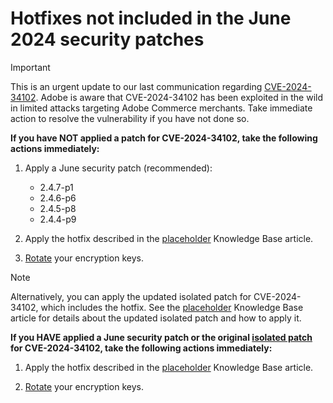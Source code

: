 # Hotfixes not included in the June 2024 security patches

>[!IMPORTANT]
>
>This is an urgent update to our last communication regarding [CVE-2024-34102](https://nvd.nist.gov/vuln/detail/CVE-2024-34102). Adobe is aware that CVE-2024-34102 has been exploited in the wild in limited attacks targeting Adobe Commerce merchants. Take immediate action to resolve the vulnerability if you have not done so.

**If you have NOT applied a patch for CVE-2024-34102, take the following actions immediately:**

1. Apply a June security patch (recommended):

   - 2.4.7-p1
   - 2.4.6-p6
   - 2.4.5-p8
   - 2.4.4-p9

1. Apply the hotfix described in the [placeholder](link) Knowledge Base article.

1. [Rotate](https://experienceleague.adobe.com/en/docs/commerce-admin/systems/security/encryption-key) your encryption keys.

>[!NOTE]
>
>Alternatively, you can apply the updated isolated patch for CVE-2024-34102, which includes the hotfix. See the [placeholder](link) Knowledge Base article for details about the updated isolated patch and how to apply it.

**If you HAVE applied a June security patch or the original [isolated patch](https://experienceleague.adobe.com/en/docs/commerce-knowledge-base/kb/troubleshooting/known-issues-patches-attached/security-update-available-for-adobe-commerce-apsb24-40-revised-to-include-isolated-patch-for-cve-2024-34102) for CVE-2024-34102, take the following actions immediately:**

1. Apply the hotfix described in the [placeholder](link) Knowledge Base article.

1. [Rotate](https://experienceleague.adobe.com/en/docs/commerce-admin/systems/security/encryption-key) your encryption keys.
